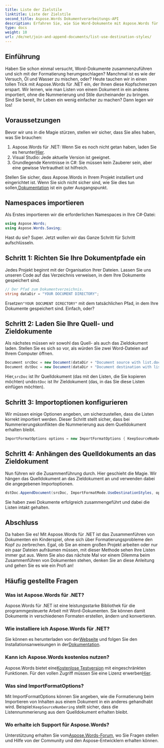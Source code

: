```yaml
---
title: Liste der Zielstile
linktitle: Liste der Zielstile
second_title: Aspose.Words Dokumentverarbeitungs-API
description: Erfahren Sie, wie Sie Word-Dokumente mit Aspose.Words für .NET zusammenführen, ohne die Listenformatierung zu verlieren. Schritt-für-Schritt-Anleitung, um Ihre Dokumentstile beizubehalten.
type: docs
weight: 10
url: /de/net/join-and-append-documents/list-use-destination-styles/
---
```

## Einführung

Haben Sie schon einmal versucht, Word-Dokumente zusammenzuführen und sich mit der Formatierung herumgeschlagen? Manchmal ist es wie der Versuch, Öl und Wasser zu mischen, oder? Heute tauchen wir in einen tollen Trick mit Aspose.Words für .NET ein, der Ihnen diese Kopfschmerzen erspart. Wir lernen, wie man Listen von einem Dokument in ein anderes importiert, ohne die Nummerierung und Stile durcheinander zu bringen. Sind Sie bereit, Ihr Leben ein wenig einfacher zu machen? Dann legen wir los!

## Voraussetzungen

Bevor wir uns in die Magie stürzen, stellen wir sicher, dass Sie alles haben, was Sie brauchen:

1.  Aspose.Words für .NET: Wenn Sie es noch nicht getan haben, laden Sie es herunter[Hier](https://releases.aspose.com/words/net/).
2. Visual Studio: Jede aktuelle Version ist geeignet.
3. Grundlegende Kenntnisse in C#: Sie müssen kein Zauberer sein, aber eine gewisse Vertrautheit ist hilfreich.

 Stellen Sie sicher, dass Aspose.Words in Ihrem Projekt installiert und eingerichtet ist. Wenn Sie sich nicht sicher sind, wie Sie dies tun sollen,[Dokumentation](https://reference.aspose.com/words/net/) ist ein guter Ausgangspunkt.

## Namespaces importieren

Als Erstes importieren wir die erforderlichen Namespaces in Ihre C#-Datei:

```csharp
using Aspose.Words;
using Aspose.Words.Saving;
```

Hast du sie? Super. Jetzt wollen wir das Ganze Schritt für Schritt aufschlüsseln.

## Schritt 1: Richten Sie Ihre Dokumentpfade ein

Jedes Projekt beginnt mit der Organisation Ihrer Dateien. Lassen Sie uns unseren Code auf das Verzeichnis verweisen, in dem Ihre Dokumente gespeichert sind.

```csharp
// Der Pfad zum Dokumentverzeichnis.
string dataDir = "YOUR DOCUMENT DIRECTORY";
```

 Ersetzen`"YOUR DOCUMENT DIRECTORY"` mit dem tatsächlichen Pfad, in dem Ihre Dokumente gespeichert sind. Einfach, oder?

## Schritt 2: Laden Sie Ihre Quell- und Zieldokumente

Als nächstes müssen wir sowohl das Quell- als auch das Zieldokument laden. Stellen Sie es sich so vor, als würden Sie zwei Word-Dateien auf Ihrem Computer öffnen.

```csharp
Document srcDoc = new Document(dataDir + "Document source with list.docx");
Document dstDoc = new Document(dataDir + "Document destination with list.docx");
```

 Hier,`srcDoc` ist Ihr Quelldokument (das mit den Listen, die Sie kopieren möchten) und`dstDoc` ist Ihr Zieldokument (das, in das Sie diese Listen einfügen möchten).

## Schritt 3: Importoptionen konfigurieren

Wir müssen einige Optionen angeben, um sicherzustellen, dass die Listen korrekt importiert werden. Dieser Schritt stellt sicher, dass bei Nummerierungskonflikten die Nummerierung aus dem Quelldokument erhalten bleibt.

```csharp
ImportFormatOptions options = new ImportFormatOptions { KeepSourceNumbering = true };
```

## Schritt 4: Anhängen des Quelldokuments an das Zieldokument

Nun führen wir die Zusammenführung durch. Hier geschieht die Magie. Wir hängen das Quelldokument an das Zieldokument an und verwenden dabei die angegebenen Importoptionen.

```csharp
dstDoc.AppendDocument(srcDoc, ImportFormatMode.UseDestinationStyles, options);
```

Sie haben zwei Dokumente erfolgreich zusammengeführt und dabei die Listen intakt gehalten.

## Abschluss

Da haben Sie es! Mit Aspose.Words für .NET ist das Zusammenführen von Dokumenten ein Kinderspiel, ohne sich über Formatierungsprobleme den Kopf zu zerbrechen. Egal, ob Sie an einem großen Projekt arbeiten oder nur ein paar Dateien aufräumen müssen, mit dieser Methode sehen Ihre Listen immer gut aus. Wenn Sie also das nächste Mal vor einem Dilemma beim Zusammenführen von Dokumenten stehen, denken Sie an diese Anleitung und gehen Sie es wie ein Profi an!

## Häufig gestellte Fragen

### Was ist Aspose.Words für .NET?
Aspose.Words für .NET ist eine leistungsstarke Bibliothek für die programmgesteuerte Arbeit mit Word-Dokumenten. Sie können damit Dokumente in verschiedenen Formaten erstellen, ändern und konvertieren.

### Wie installiere ich Aspose.Words für .NET?
 Sie können es herunterladen von der[Webseite](https://releases.aspose.com/words/net/) und folgen Sie den Installationsanweisungen in der[Dokumentation](https://reference.aspose.com/words/net/).

### Kann ich Aspose.Words kostenlos nutzen?
 Aspose.Words bietet eine[Kostenlose Testversion](https://releases.aspose.com/) mit eingeschränkten Funktionen. Für den vollen Zugriff müssen Sie eine Lizenz erwerben[Hier](https://purchase.aspose.com/buy).

### Was sind ImportFormatOptions?
 Mit ImportFormatOptions können Sie angeben, wie die Formatierung beim Importieren von Inhalten aus einem Dokument in ein anderes gehandhabt wird. Beispiel:`KeepSourceNumbering` stellt sicher, dass die Listennummerierung aus dem Quelldokument erhalten bleibt.

### Wo erhalte ich Support für Aspose.Words?
 Unterstützung erhalten Sie vom[Aspose.Words-Forum](https://forum.aspose.com/c/words/8), wo Sie Fragen stellen und Hilfe von der Community und den Aspose-Entwicklern erhalten können.
